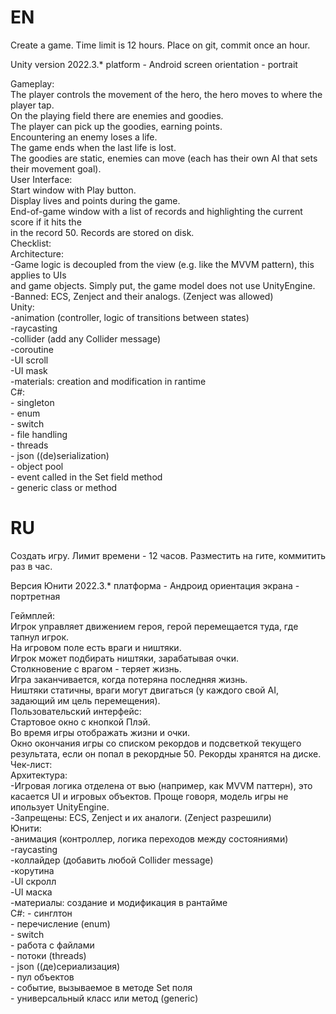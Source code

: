 
# EN   
Create a game. Time limit is 12 hours. Place on git, commit once an hour.

   Unity version 2022.3.*
   platform - Android
   screen orientation - portrait

Gameplay:  
    The player controls the movement of the hero, the hero moves to where the player tap.  
    On the playing field there are enemies and goodies.  
    The player can pick up the goodies, earning points.  
    Encountering an enemy loses a life.  
    The game ends when the last life is lost.  
    The goodies are static, enemies can move (each has their own AI that sets their movement goal).  
User Interface:  
    Start window with Play button.  
    Display lives and points during the game.  
    End-of-game window with a list of records and highlighting the current score if it hits the  
    in the record 50. Records are stored on disk.  
Checklist:  
    Architecture:  
        -Game logic is decoupled from the view (e.g. like the MVVM pattern), this applies to UIs  
         and game objects. Simply put, the game model does not use UnityEngine.  
        -Banned: ECS, Zenject and their analogs. (Zenject was allowed)  
    Unity:  
        -animation (controller, logic of transitions between states)  
        -raycasting  
        -collider (add any Collider message)  
        -coroutine  
        -UI scroll  
        -UI mask  
        -materials: creation and modification in rantime  
    C#:  
        - singleton  
        - enum  
        - switch  
        - file handling  
        - threads  
        - json ((de)serialization)  
        - object pool  
        - event called in the Set field method  
        - generic class or method  

# RU  

Создать игру. Лимит времени - 12 часов. Разместить на гите, коммитить раз в час.

   Версия Юнити 2022.3.*
   платформа - Андроид
   ориентация экрана - портретная

Геймплей:  
    Игрок управляет движением героя, герой перемещается туда, где тапнул игрок.  
    На игровом поле есть враги и ништяки.  
    Игрок может подбирать ништяки, зарабатывая очки.  
    Столкновение с врагом - теряет жизнь.  
    Игра заканчивается, когда потеряна последняя жизнь.  
    Ништяки статичны, враги могут двигаться (у каждого свой AI, задающий им цель перемещения).  
Пользовательский интерфейс:  
    Стартовое окно с кнопкой Плэй.  
    Во время игры отображать жизни и очки.  
    Окно окончания игры со списком рекордов и подсветкой текущего результата, если он попал
    в рекордные 50. Рекорды хранятся на диске.  
Чек-лист:  
    Архитектура:  
        -Игровая логика отделена от вью (например, как MVVM паттерн), это касается UI
         и игровых объектов. Проще говоря, модель игры не ипользует UnityEngine.  
        -Запрещены: ECS, Zenject и их аналоги. (Zenject разрешили)  
    Юнити:  
        -анимация (контроллер, логика переходов между состояниями)  
        -raycasting  
        -коллайдер (добавить любой Collider message)  
        -корутина  
        -UI скролл  
        -UI маска  
        -материалы: создание и модификация в рантайме  
    C#:
        - синглтон  
        - перечисление (enum)  
        - switch  
        - работа с файлами  
        - потоки (threads)  
        - json ((де)сериализация)  
        - пул объектов  
        - событие, вызываемое в методе Set поля  
        - универсальный класс или метод (generic)  
